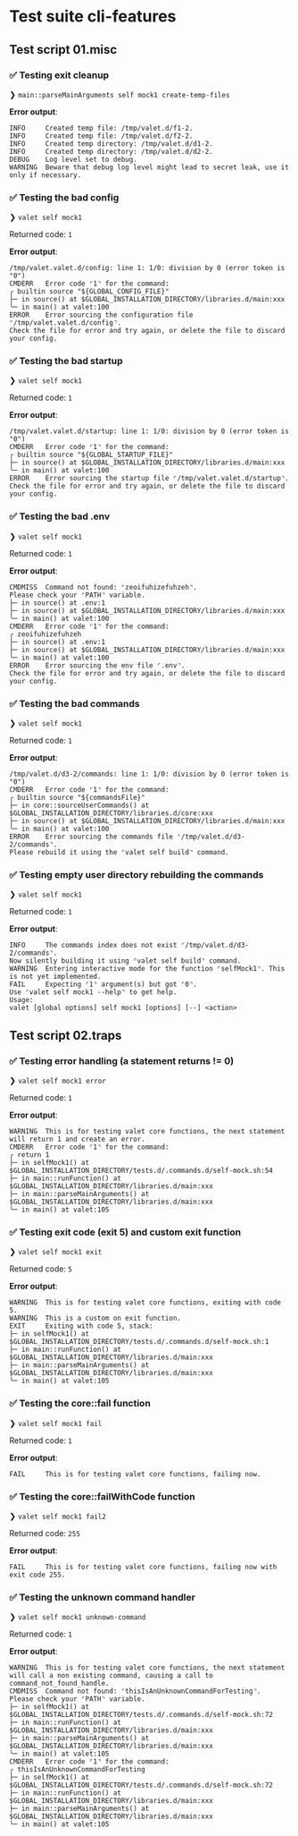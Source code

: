 # Test suite cli-features

## Test script 01.misc

### ✅ Testing exit cleanup

❯ `main::parseMainArguments self mock1 create-temp-files`

**Error output**:

```text
INFO     Created temp file: /tmp/valet.d/f1-2.
INFO     Created temp file: /tmp/valet.d/f2-2.
INFO     Created temp directory: /tmp/valet.d/d1-2.
INFO     Created temp directory: /tmp/valet.d/d2-2.
DEBUG    Log level set to debug.
WARNING  Beware that debug log level might lead to secret leak, use it only if necessary.
```

### ✅ Testing the bad config

❯ `valet self mock1`

Returned code: `1`

**Error output**:

```text
/tmp/valet.valet.d/config: line 1: 1/0: division by 0 (error token is "0")
CMDERR   Error code ⌜1⌝ for the command:
╭ builtin source "${GLOBAL_CONFIG_FILE}"
├─ in source() at $GLOBAL_INSTALLATION_DIRECTORY/libraries.d/main:xxx
╰─ in main() at valet:100
ERROR    Error sourcing the configuration file ⌜/tmp/valet.valet.d/config⌝.
Check the file for error and try again, or delete the file to discard your config.
```

### ✅ Testing the bad startup

❯ `valet self mock1`

Returned code: `1`

**Error output**:

```text
/tmp/valet.valet.d/startup: line 1: 1/0: division by 0 (error token is "0")
CMDERR   Error code ⌜1⌝ for the command:
╭ builtin source "${GLOBAL_STARTUP_FILE}"
├─ in source() at $GLOBAL_INSTALLATION_DIRECTORY/libraries.d/main:xxx
╰─ in main() at valet:100
ERROR    Error sourcing the startup file ⌜/tmp/valet.valet.d/startup⌝.
Check the file for error and try again, or delete the file to discard your config.
```

### ✅ Testing the bad .env

❯ `valet self mock1`

Returned code: `1`

**Error output**:

```text
CMDMISS  Command not found: ⌜zeoifuhizefuhzeh⌝.
Please check your ⌜PATH⌝ variable.
├─ in source() at .env:1
├─ in source() at $GLOBAL_INSTALLATION_DIRECTORY/libraries.d/main:xxx
╰─ in main() at valet:100
CMDERR   Error code ⌜1⌝ for the command:
╭ zeoifuhizefuhzeh
├─ in source() at .env:1
├─ in source() at $GLOBAL_INSTALLATION_DIRECTORY/libraries.d/main:xxx
╰─ in main() at valet:100
ERROR    Error sourcing the env file ⌜.env⌝.
Check the file for error and try again, or delete the file to discard your config.
```

### ✅ Testing the bad commands

❯ `valet self mock1`

Returned code: `1`

**Error output**:

```text
/tmp/valet.d/d3-2/commands: line 1: 1/0: division by 0 (error token is "0")
CMDERR   Error code ⌜1⌝ for the command:
╭ builtin source "${commandsFile}"
├─ in core::sourceUserCommands() at $GLOBAL_INSTALLATION_DIRECTORY/libraries.d/core:xxx
├─ in source() at $GLOBAL_INSTALLATION_DIRECTORY/libraries.d/main:xxx
╰─ in main() at valet:100
ERROR    Error sourcing the commands file ⌜/tmp/valet.d/d3-2/commands⌝.
Please rebuild it using the ⌜valet self build⌝ command.
```

### ✅ Testing empty user directory rebuilding the commands

❯ `valet self mock1`

Returned code: `1`

**Error output**:

```text
INFO     The commands index does not exist ⌜/tmp/valet.d/d3-2/commands⌝.
Now silently building it using ⌜valet self build⌝ command.
WARNING  Entering interactive mode for the function ⌜selfMock1⌝. This is not yet implemented.
FAIL     Expecting ⌜1⌝ argument(s) but got ⌜0⌝.
Use ⌜valet self mock1 --help⌝ to get help.
Usage:
valet [global options] self mock1 [options] [--] <action>
```

## Test script 02.traps

### ✅ Testing error handling (a statement returns != 0)

❯ `valet self mock1 error`

Returned code: `1`

**Error output**:

```text
WARNING  This is for testing valet core functions, the next statement will return 1 and create an error.
CMDERR   Error code ⌜1⌝ for the command:
╭ return 1
├─ in selfMock1() at $GLOBAL_INSTALLATION_DIRECTORY/tests.d/.commands.d/self-mock.sh:54
├─ in main::runFunction() at $GLOBAL_INSTALLATION_DIRECTORY/libraries.d/main:xxx
├─ in main::parseMainArguments() at $GLOBAL_INSTALLATION_DIRECTORY/libraries.d/main:xxx
╰─ in main() at valet:105
```

### ✅ Testing exit code (exit 5) and custom exit function

❯ `valet self mock1 exit`

Returned code: `5`

**Error output**:

```text
WARNING  This is for testing valet core functions, exiting with code 5.
WARNING  This is a custom on exit function.
EXIT     Exiting with code 5, stack:
├─ in selfMock1() at $GLOBAL_INSTALLATION_DIRECTORY/tests.d/.commands.d/self-mock.sh:1
├─ in main::runFunction() at $GLOBAL_INSTALLATION_DIRECTORY/libraries.d/main:xxx
├─ in main::parseMainArguments() at $GLOBAL_INSTALLATION_DIRECTORY/libraries.d/main:xxx
╰─ in main() at valet:105
```

### ✅ Testing the core::fail function

❯ `valet self mock1 fail`

Returned code: `1`

**Error output**:

```text
FAIL     This is for testing valet core functions, failing now.
```

### ✅ Testing the core::failWithCode function

❯ `valet self mock1 fail2`

Returned code: `255`

**Error output**:

```text
FAIL     This is for testing valet core functions, failing now with exit code 255.
```

### ✅ Testing the unknown command handler

❯ `valet self mock1 unknown-command`

Returned code: `1`

**Error output**:

```text
WARNING  This is for testing valet core functions, the next statement will call a non existing command, causing a call to command_not_found_handle.
CMDMISS  Command not found: ⌜thisIsAnUnknownCommandForTesting⌝.
Please check your ⌜PATH⌝ variable.
├─ in selfMock1() at $GLOBAL_INSTALLATION_DIRECTORY/tests.d/.commands.d/self-mock.sh:72
├─ in main::runFunction() at $GLOBAL_INSTALLATION_DIRECTORY/libraries.d/main:xxx
├─ in main::parseMainArguments() at $GLOBAL_INSTALLATION_DIRECTORY/libraries.d/main:xxx
╰─ in main() at valet:105
CMDERR   Error code ⌜1⌝ for the command:
╭ thisIsAnUnknownCommandForTesting
├─ in selfMock1() at $GLOBAL_INSTALLATION_DIRECTORY/tests.d/.commands.d/self-mock.sh:72
├─ in main::runFunction() at $GLOBAL_INSTALLATION_DIRECTORY/libraries.d/main:xxx
├─ in main::parseMainArguments() at $GLOBAL_INSTALLATION_DIRECTORY/libraries.d/main:xxx
╰─ in main() at valet:105
```

